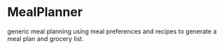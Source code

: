 # MealPlanner
generic meal planning using meal preferences and recipes to generate a meal plan and grocery list.
